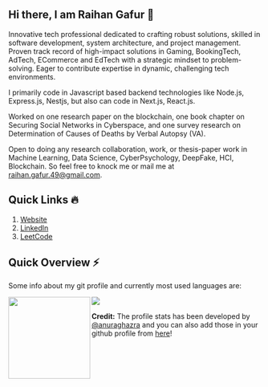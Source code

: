 ### <h2>Hi there, I am Raihan Gafur 👋 </h2>


Innovative tech professional dedicated to crafting robust solutions, skilled in software development, system architecture, and project management. Proven track record of high-impact solutions in Gaming, BookingTech, AdTech, ECommerce and EdTech with a strategic mindset to problem-solving. Eager to contribute expertise in dynamic, challenging tech environments.

I primarily code in Javascript based backend technologies like Node.js, Express.js, Nestjs, but also can code in Next.js, React.js.

Worked on one research paper on the blockchain, one book chapter on Securing Social Networks in Cyberspace, and one survey research on Determination of Causes of Deaths by Verbal Autopsy (VA). 
 
Open to doing any research collaboration, work, or thesis-paper work in Machine Learning, Data Science, CyberPsychology, DeepFake, HCI, Blockchain. So feel free to knock me or mail me at <a href="mailto:raihan.gafur.49@gmail.com" target="_blank">raihan.gafur.49@gmail.com</a>.

### <h2>Quick Links 🔥 </h2>
<ol>
  <li><a href="https://raihanthecooldude.com/" target="_blank">Website</a></li>
  <li><a href="https://www.linkedin.com/in/raihanthecooldude/" target="_blank">LinkedIn</a></li>
  <li><a href="https://leetcode.com/raihanthecooldude/" target="_blank">LeetCode</a></li>
</ol>

### <h2>Quick Overview ⚡ </h2>

<!-- 🔥 -->

Some info about my git profile and currently most used languages are:

<!-- ![GitHub stats](https://github-readme-stats.vercel.app/api?username=raihanthecooldude&show_icons=true&theme=tokyonight&count_private=true&include_all_commits=true) 
![Top Langs](https://github-readme-stats.vercel.app/api/top-langs/?username=raihanthecooldude&layout=compact&theme=radical&langs_count=5&exclude_repo=JavaPackageLibrary&count_private=true) -->

<a href="#">
  <img height="163" align="left" src="https://github-readme-stats.vercel.app/api?username=raihanthecooldude&show_icons=true&count_private=true&include_all_commits=true" />
</a>
<a href="#">
  <img src="https://github-readme-stats.vercel.app/api/top-langs/?username=raihanthecooldude&layout=compact&langs_count=5&exclude_repo=JavaPackageLibrary,Foodos-Laravel&count_private=true" />
</a>


<b>Credit:</b> The profile stats has been developed by <a href="https://github.com/anuraghazra" target="_blank">@anuraghazra</a> and you can also add those in your github profile from <a href="https://github.com/anuraghazra/github-readme-stats" target="_blank">here</a>!





<!--
**raihanthecooldude/raihanthecooldude** is a ✨ _special_ ✨ repository because its `README.md` (this file) appears on your GitHub profile.

Here are some ideas to get you started:

- 🔭 I’m currently working on ...
- 🌱 I’m currently learning ...
- 👯 I’m looking to collaborate on ...
- 🤔 I’m looking for help with ...
- 💬 Ask me about ...
- 📫 How to reach me: ...
- 😄 Pronouns: ...
- ⚡ Fun fact: ...
-->
